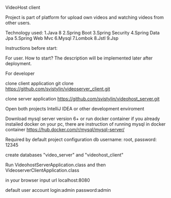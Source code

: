 VideoHost client

Project is part of platform for upload own videos and watching videos from other users.

Technology used: 
1.Java 8
2.Spring Boot 
3.Spring Security
4.Spring Data Jpa
5.Spring Web Mvc
6.Mysql
7.Lombok
8.Jstl
9.Jsp

Instructions before start:

For user. How to start? The description will be implemented later after deployment.

For developer

clone client application
git clone https://github.com/svistylin/videoserver_client.git

clone server application
https://github.com/svistylin/videohost_server.git

Open both projects IntelliJ IDEA or other development enviroment

Download mysql server version 6+ or run docker container if you already instailed docker on your pc, 
there are instruction of running mysql in docker container
https://hub.docker.com/r/mysql/mysql-server/

Required by default project configuration db username: root, password: 12345

create databases  "video_server" and "videohost_client"

Run VideohostServerApplication.class and then  VideoserverClientApplication.class

in your browser input url localhost:8080

default user account 
login:admin 
password:admin
